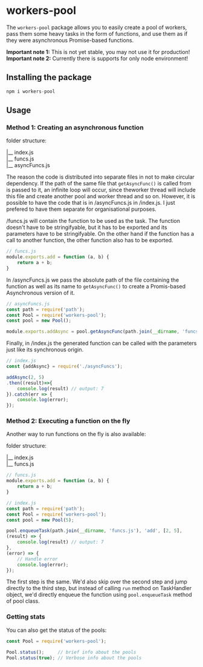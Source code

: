 # workers-pool

The `workers-pool` package allows you to easily create a pool of workers, pass them
some heavy tasks in the form of functions, and use them as if they were asynchronous Promise-based functions.

**Important note 1:** This is not yet stable, you may not use it for production!  
**Important note 2:** Currently there is supports for only node environment!

## Installing the package
```js
npm i workers-pool
```

## Usage
### Method 1: Creating an asynchronous function

folder structure:

|__ index.js  
|__ funcs.js  
|__ asyncFuncs.js  

The reason the code is distributed into separate files in not to make circular dependency. If the path of the same file that `getAsyncFunc()` is called from is passed to it, an infinite loop will occur, since theworker thread will include this file and create another pool and worker thread and so on. However, it is possible to have the code that is in /asyncFuncs.js in /index.js. I just prefered to have them separate for organisational purposes.


/funcs.js will contain the function to be used as the task. The function doesn't have to be stringifyable, but it has to be exported and its parameters have to be stringifyable. On the other hand if the function has a call to another function, the other function also has to be exported.

```js
// funcs.js
module.exports.add = function (a, b) {
    return a + b;
}
```

In /asyncFuncs.js we pass the absolute path of the file containing the function as well as its name
to `getAsyncFunc()` to create a Promis-based Asynchronous version of it.
```js
// asyncFuncs.js
const path = require('path');
const Pool = require('workers-pool');
const pool = new Pool();

module.exports.addAsync = pool.getAsyncFunc(path.join(__dirname, 'funcs.js'), 'add');
```

Finally, in /index.js the generated function can be called with the parameters 
just like its synchronous origin.
```js
// index.js
const {addAsync} = require('./asyncFuncs');

addAsync(2, 5)
.then((result)=>{
    console.log(result) // output: 7
}).catch(err => {
    console.log(error);
});
```

### Method 2: Executing a function on the fly
Another way to run functions on the fly is also available: 

folder structure:

|__ index.js  
|__ funcs.js  

```js
// funcs.js
module.exports.add = function (a, b) {
    return a + b;
}
```

```js
// index.js
const path = require('path');
const Pool = require('workers-pool');
const pool = new Pool(5);

pool.enqueueTask(path.join(__dirname, 'funcs.js'), 'add', [2, 5], 
(result) => {
    console.log(result) // output: 7
},
(error) => {
    // Handle error
    console.log(error);
});
```
The first step is the same. We'd also skip over the second step and
jump directly to the third step, but instead of calling `run` method
on TaskHandler object, we'd directly enqueue the function using 
`pool.enqueueTask` method of pool class.

### Getting stats
You can also get the status of the pools:
```js
const Pool = require('workers-pool');

Pool.status();     // brief info about the pools
Pool.status(true); // Verbose info about the pools
```
